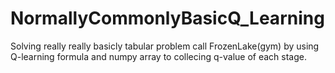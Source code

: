 # NormallyCommonlyBasicQ_Learning
Solving really really basicly tabular problem call FrozenLake(gym) by using Q-learning formula and numpy array to collecing q-value of each stage.  
